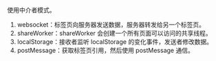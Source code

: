 使用中介者模式。
1. websocket：标签页向服务器发送数据，服务器转发给另一个标签页。
2. shareWorker：shareWorker 会创建一个所有页面可以访问的共享线程。
3. localStorage：接收者监听 localStorage 的变化事件，发送者修改数据。
4. postMessage：获取标签页引用，然后使用 postMessage 通信。